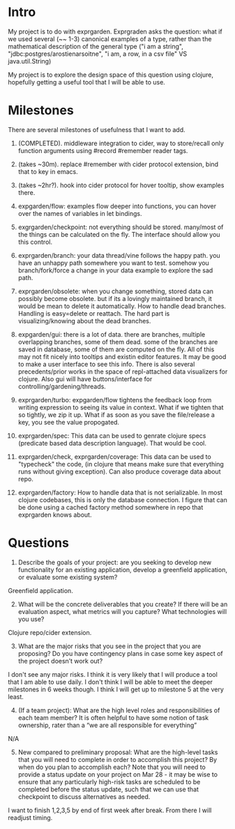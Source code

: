 Intro
=====

My project is to do with exprgarden. Exprgraden asks the question: what if we used several (~~ 1-3) canonical examples of a type, rather than the mathematical description of the general type ("i am a string", "jdbc:postgres/arostienarsoitne", "i am, a row, in a csv file" VS java.util.String)

My project is to explore the design space of this question using clojure, hopefully getting a useful tool that I will be able to use.


Milestones
=====

There are several milestones of usefulness that I want to add.
  1. (COMPLETED). middleware integration to cider, way to store/recall only function arguments using #record #remember reader tags.
  2. (takes ~30m). replace #remember with cider protocol extension, bind that to key in emacs.
  3. (takes ~2hr?). hook into cider protocol for hover tooltip, show examples there.

  5. expgarden/flow: examples flow deeper into functions, you can hover over the names of variables in let bindings.

  6. exgrgarden/checkpoint: not everything should be stored. many/most of the things can be calculated on the fly. The interface should allow you this control.

  6. exprgarden/branch: your data thread/vine follows the happy path. you have an unhappy path somewhere you want to test. somehow you branch/fork/force a change in your data example to explore the sad path.

  7. exprgarden/obsolete: when you change something, stored data can possibly become obsolete. but if its a lovingly maintained branch, it would be mean to delete it automatically. How to handle dead branches. Handling is easy=delete or reattach. The hard part is visualizing/knowing about the dead branches.

  7. expgarden/gui: there is a lot of data. there are branches, multiple overlapping branches, some of them dead. some of the branches are saved in database, some of them are computed on the fly. All of this may not fit nicely into tooltips and existin editor features. It may be good to make a user interface to see this info. There is also several precedents/prior works in the space of repl-attached data visualizers for clojure. Also gui will have buttons/interface for controlling/gardening/threads.

  10. exprgarden/turbo: expgarden/flow tightens the feedback loop from writing expression to seeing its value in context. What if we tighten that so tightly, we zip it up. What if as soon as you save the file/release a key, you see the value propogated.

  11. exprgarden/spec: This data can be used to genrate clojure specs (predicate based data description language). That would be cool.

  12. exprgarden/check, exprgarden/coverage: This data can be used to "typecheck" the code, (in clojure that means make sure that everything runs without giving exception). Can also produce coverage data about repo.

  13. exprgarden/factory: How to handle data that is not serializable. In most clojure codebases, this is only the database connection. I figure that can be done using a cached factory method somewhere in repo that exprgarden knows about.


Questions
=====

  1. Describe the goals of your project: are you seeking to develop new functionality for an existing application, develop a greenfield application, or evaluate some existing system?

Greenfield application.

  2. What will be the concrete deliverables that you create?  If there will be an evaluation aspect, what metrics will you capture?  What technologies will you use?

Clojure repo/cider extension.

  3.  What are the major risks that you see in the project that you are proposing? Do you have contingency plans in case some key aspect of the project doesn’t work out?

I don't see any major risks. I think it is very likely that I will produce a tool that I am able to use daily. I don't think I will be able to meet the deeper milestones in 6 weeks though. I think I will get up to milestone 5 at the very least.


  4. (If a team project): What are the high level roles and responsibilities of each team member? It is often helpful to have some notion of task ownership, rater than a “we are all responsible for everything”

N/A


5.  New compared to preliminary proposal: What are the high-level tasks that you will need to complete in order to accomplish this project? By when do you plan to accomplish each? Note that you will need to provide a status update on your project on Mar 28 - it may be wise to ensure that any particularly high-risk tasks are scheduled to be completed before the status update, such that we can use that checkpoint to discuss alternatives as needed.

I want to finish 1,2,3,5 by end of first week after break. From there I will readjust timing.